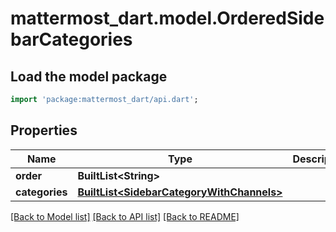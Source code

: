 # mattermost_dart.model.OrderedSidebarCategories

## Load the model package
```dart
import 'package:mattermost_dart/api.dart';
```

## Properties
Name | Type | Description | Notes
------------ | ------------- | ------------- | -------------
**order** | **BuiltList&lt;String&gt;** |  | [optional] 
**categories** | [**BuiltList&lt;SidebarCategoryWithChannels&gt;**](SidebarCategoryWithChannels.md) |  | [optional] 

[[Back to Model list]](../README.md#documentation-for-models) [[Back to API list]](../README.md#documentation-for-api-endpoints) [[Back to README]](../README.md)


